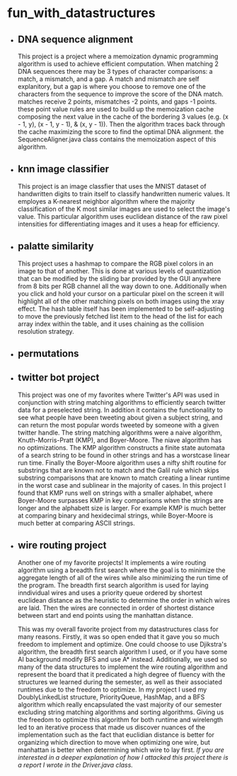 # fun_with_datastructures

- ## DNA sequence alignment
  This project is a project where a memoization dynamic programming algorithm is used to achieve efficient computation. When matching 2 DNA sequences there may be 3 types of character comparisons: a match, a mismatch, and a gap. A match and mismatch are self explanitory, but a gap is where you choose to remove one of the characters from the sequence to improve the score of the DNA match. matches receive 2 points,  mismatches -2 points, and gaps -1 points. these point value rules are used to build up the memoization cache composing the next value in the cache of the bordering 3 values (e.g. (x - 1, y), (x - 1, y - 1), & (x, y - 1)). Then the algorithm traces back through the cache maximizing the score to find the optimal DNA alignment. the SequenceAligner.java class contains the memoization aspect of this algorithm.
  

- ## knn image classifier
  This project is an image classfier that uses the MNIST dataset of handwritten digits to train itself to classify handwritten numeric values. It employes a K-nearest neighbor algorithm where the majority classification of the K most similar images are used to select the image's value. This particular algorithm uses euclidean distance of the raw pixel intensities for differentiating images and it uses a heap for efficiency.

- ## palatte similarity
  This project uses a hashmap to compare the RGB pixel colors in an image to that of another. This is done at various levels of quantization that can be modified by the sliding bar provided by the GUI anywhere from 8 bits per RGB channel all the way down to one. Additionally when you click and hold your cursor on a particular pixel on the screen it will highlight all of the other matching pixels on both images using the xray effect. The hash table itself has been implemented to be self-adjusting to move the previously fetched list item to the head of the list for each array index within the table, and it uses chaining as the collision resolution strategy.

- ## permutations

- ## twitter bot project
  This project was one of my favorites where Twitter's API was used in conjunction with string matching algorithms to efficiently search twitter data for a preselected string. In addition it contains the functionality to see what people have been tweeting about given a subject string, and can return the most popular words tweeted by someone with a given twitter handle. The string matching algorithms were a naive algorithm, Knuth-Morris-Pratt (KMP), and Boyer-Moore.  The niave algorithm has no optimizations. The KMP algorithm constructs a finite state automata of a search string to be found in other strings and has a worstcase linear run time. Finally the Boyer-Moore algorithm uses a nifty shift routine for substrings that are known not to match and the Galil rule which skips substring comparisons that are known to match creating a linear runtime in the worst case and sublinear in the majority of cases. In this project I found that KMP runs well on strings with a smaller alphabet, where Boyer-Moore surpasses KMP in key comparisons when the strings are longer and the alphabett size is larger. For example KMP is much better at comparing binary and hexidecimal strings, while Boyer-Moore is much better at comparing ASCII strings.

- ## wire routing project
  Another one of my favorite projects! It implements a wire routing algorithm using a breadth first search where the goal is to minimize the aggregate length of all of the wires while also minimizing the run time of the program. The breadth first search algorithm is used for laying inndividual wires and uses a priority queue ordered by shortest euclidean distance as the heuristic to determine the order in which wires are laid. Then the wires are connected in order of shortest distance between start and end points using the manhattan distance. 
  
  This was my overall favorite project from my datastructures class for many reasons. Firstly, it was so open ended that it gave you so much freedom to implement and optimize. One could choose to use Djikstra's algorithm, the breadth first search algorithm I used, or if you have some AI background modify BFS and use A* instead. Additionally, we used so many of the data structures to implement the wire routing algorithm and represent the board that it predicated a high degree of fluency with the structures we learned during the semester, as well as their associated runtimes due to the freedom to optimize. In my project I used my DoublyLinkedList structure, PriorityQueue, HashMap, and a BFS algorithm which really encapsulated the vast majority of our semester excluding string matching algorithms and sorting algorithms. Giving us the freedom to optimize this algorithm for both runtime and wirelength led to an iterative process that made us discover nuances of the implementation such as the fact that euclidian distance is better for organizing which direction to move when optimizing one wire, but manhattan is better when determining which wire to lay first. *If you are interested in a deeper explanation of how I attacked this project there is a report I wrote in the Driver.java class.*
  
